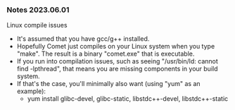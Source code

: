 ### Notes 2023.06.01

Linux compile issues

- It's assumed that you have gcc/g++ installed.
- Hopefully Comet just compiles on your Linux system when you type "make".  The result is a binary "comet.exe" that is executable.
- If you run into compilation issues, such as seeing "/usr/bin/ld: cannot find -lpthread", that means you are missing components in your build system.
- If that's the case, you'll minimally also want (using "yum" as an example):
  - yum install glibc-devel, glibc-static, libstdc++-devel, libstdc++-static
